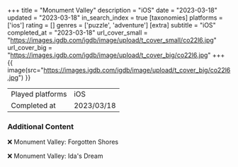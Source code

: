 +++
title = "Monument Valley"
description = "iOS"
date = "2023-03-18"
updated = "2023-03-18"
in_search_index = true
[taxonomies]
platforms = ['ios']
rating = []
genres = ['puzzle', 'adventure']
[extra]
subtitle = "iOS"
completed_at = "2023-03-18"
url_cover_small = "https://images.igdb.com/igdb/image/upload/t_cover_small/co22l6.jpg"
url_cover_big = "https://images.igdb.com/igdb/image/upload/t_cover_big/co22l6.jpg"
+++
{{ image(src="https://images.igdb.com/igdb/image/upload/t_cover_big/co22l6.jpg") }}

|              |            |
| ------------ | ---------- |
| Played platforms    | iOS |
| Completed at | 2023/03/18 |



### Additional Content


❌ Monument Valley: Forgotten Shores

❌ Monument Valley: Ida's Dream
